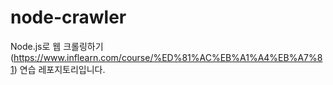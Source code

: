 # node-crawler
Node.js로 웹 크롤링하기(https://www.inflearn.com/course/%ED%81%AC%EB%A1%A4%EB%A7%81) 연습 레포지토리입니다.

